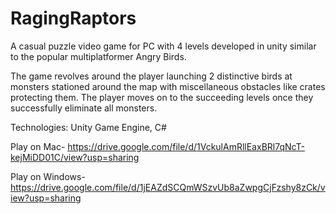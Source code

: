 # RagingRaptors

A casual puzzle video game for PC with 4 levels developed in unity similar to the popular multiplatformer Angry Birds.

The game revolves around the player launching 2 distinctive birds at monsters stationed around the map with miscellaneous obstacles like crates protecting them. The player moves on to the succeeding levels once they successfully eliminate all monsters.

Technologies: Unity Game Engine, C#

Play on Mac- https://drive.google.com/file/d/1VckulAmRllEaxBRl7qNcT-kejMiDD01C/view?usp=sharing

Play on Windows- https://drive.google.com/file/d/1jEAZdSCQmWSzvUb8aZwpgCjFzshy8zCk/view?usp=sharing
